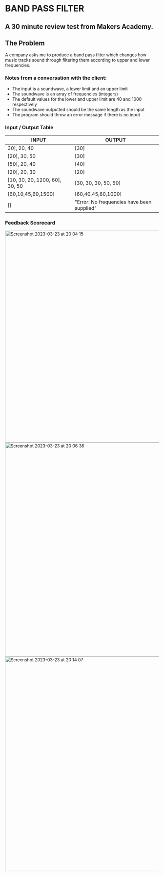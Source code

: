 # BAND PASS FILTER

## A 30 minute review test from Makers Academy.

## The Problem
A company asks me to produce a band pass filter which changes how music tracks sound through filtering them according to upper and lower frequencies.

### Notes from a conversation with the client:
- The input is a soundwave, a lower limit and an upper limit
- The soundwave is an array of frequencies (integers)
- The default values for the lower and upper limit are 40 and 1000 respectively
- The soundwave outputted should be the same length as the input
- The program should throw an error message if there is no input

### Input / Output Table
INPUT                            |  OUTPUT
-------------------------------- | -------------------------------------------
30], 20, 40                      |  [30]
[20], 30, 50                     |  [30]
[50], 20, 40                     |  [40]
[20], 20, 30                     |  [20]
[10, 30, 20, 1200, 60], 30, 50   |  [30, 30, 30, 50, 50]
[60,10,45,60,1500]	             |  [60,40,45,60,1000]
[]                               | "Error: No frequencies have been supplied"


### Feedback Scorecard
<img width="693" alt="Screenshot 2023-03-23 at 20 04 15" src="https://user-images.githubusercontent.com/117643324/227339129-5c8f6074-7571-4dac-bd2f-dcbe1d058032.png">
<img width="700" alt="Screenshot 2023-03-23 at 20 06 36" src="https://user-images.githubusercontent.com/117643324/227339719-d80d7346-073d-4610-83f5-29d27582509c.png">
<img width="702" alt="Screenshot 2023-03-23 at 20 14 07" src="https://user-images.githubusercontent.com/117643324/227341662-3d0dc07d-7dfa-424c-b9c8-cef96400d81b.png">
